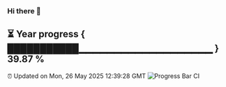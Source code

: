 ### Hi there 👋
⏳ Year progress { ███████████▁▁▁▁▁▁▁▁▁▁▁▁▁▁▁▁▁▁▁ } 39.87 %
---
⏰ Updated on Mon, 26 May 2025 12:39:28 GMT
![Progress Bar CI](https://github.com/liununu/liununu/workflows/Progress%20Bar%20CI/badge.svg)
